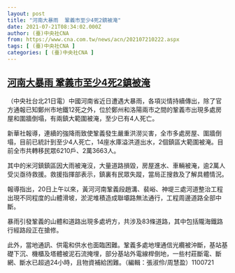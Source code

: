 ```yaml
---
layout: post
title: "河南大暴雨  鞏義市至少4死2鎮被淹"
date: 2021-07-21T08:34:02.000Z
author: (臺)中央社CNA
from: https://www.cna.com.tw/news/acn/202107210222.aspx
tags: [ (臺)中央社CNA ]
categories: [ (臺)中央社CNA ]
---
```

<!--1626856442000-->
[河南大暴雨  鞏義市至少4死2鎮被淹](https://www.cna.com.tw/news/acn/202107210222.aspx)
------

<div>
<div></div><div class="paragraph"><p>（中央社台北21日電）中國河南省近日遭遇大暴雨，各項災情持續傳出，除了官方通報已知鄭州市地鐵12死之外，位於鄭州和洛陽兩市之間的鞏義市出現多處房屋和圍牆倒塌，有兩鎮大範圍被淹，至少已有4人死亡。</p><p>新華社報導，連續的強降雨致使鞏義發生嚴重洪澇災害，全市多處房屋、圍牆倒塌，目前已統計到至少4人死亡，14座水庫溢洪道出水，2個鎮區大範圍被淹。目前全市共轉移民眾6210戶、2萬3663人。</p><p>其中的米河鎮鎮區因大雨被淹沒，大量道路損毀，房屋進水、車輛被淹，逾2萬人受災亟待救援。救援指揮部表示，鎮裏有民眾失蹤，當局正搜救及了解具體情況。</p><p>報導指出，20日上午以來，黃河河南鞏義段趙溝、裴峪、神堤三處河道整治工程出現不同程度的山體滑坡，淤泥堆積造成聯壩路無法通行，工程周邊道路全部中斷。</p><p>暴雨引發鞏義的山體和道路出現多處坍方，共涉及83條道路，其中包括隴海鐵路行經路段正在搶修。</p><p>此外，當地通訊、供電和供水也面臨困難。鞏義多處地埋通信光纜被沖斷，基站基礎下沉、機櫃及塔體被泥石流掩埋，部分基站外電線桿倒地，一些村莊斷電、斷網、斷水已超過24小時，且物資補給困難。（編輯：張淑伶/周慧盈）1100721</p></div>
</div>
